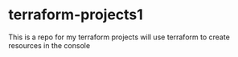 # terraform-projects1
This is a repo for my terraform projects
will use terraform to create resources in the console 

